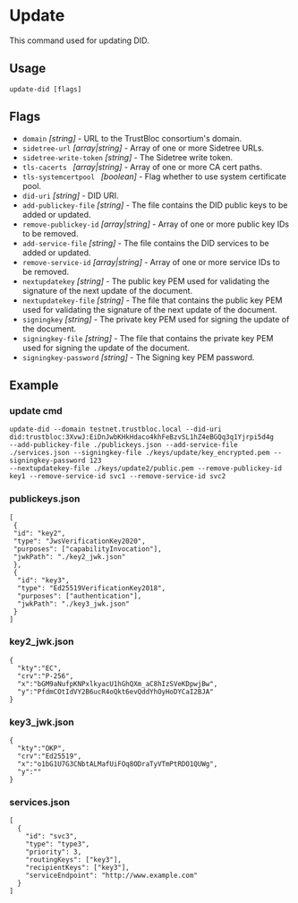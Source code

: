 # Update
This command used for updating DID.

## Usage
```
update-did [flags]
```

## Flags
* `domain` _[string]_ - URL to the TrustBloc consortium's domain.
* `sidetree-url` _[array|string]_ - Array of one or more Sidetree URLs.
* `sidetree-write-token` _[string]_ - The Sidetree write token.
* `tls-cacerts ` _[array|string]_ - Array of one or more CA cert paths.
* `tls-systemcertpool ` _[boolean]_ - Flag whether to use system certificate pool.
* `did-uri` _[string]_ - DID URI.
* `add-publickey-file` _[string]_ - The file contains the DID public keys to be added or updated.
* `remove-publickey-id` _[array|string]_ - Array of one or more public key IDs to be removed.
* `add-service-file` _[string]_ - The file contains the DID services to be added or updated.
* `remove-service-id` _[array|string]_ - Array of one or more service IDs to be removed.
* `nextupdatekey` _[string]_ - The public key PEM used for validating the signature of the next update of the document.
* `nextupdatekey-file` _[string]_ - The file that contains the public key PEM used for validating the signature of the next update of the document.
* `signingkey` _[string]_ - The private key PEM used for signing the update of the document.
* `signingkey-file` _[string]_ -  The file that contains the private key PEM used for signing the update of the document.
* `signingkey-password` _[string]_ -  The Signing key PEM password.

## Example

### update cmd
```
update-did --domain testnet.trustbloc.local --did-uri did:trustbloc:3XvwJ:EiDnJwbKHkHdaco4khFeBzvSL1hZ4eBGQq3q1Yjrpi5d4g  
--add-publickey-file ./publickeys.json --add-service-file ./services.json --signingkey-file ./keys/update/key_encrypted.pem --signingkey-password 123
--nextupdatekey-file ./keys/update2/public.pem --remove-publickey-id key1 --remove-service-id svc1 --remove-service-id svc2
```

### publickeys.json
```
[
 {
 "id": "key2",
 "type": "JwsVerificationKey2020",
 "purposes": ["capabilityInvocation"],
 "jwkPath": "./key2_jwk.json"
 },
 {
  "id": "key3",
  "type": "Ed25519VerificationKey2018",
  "purposes": ["authentication"],
  "jwkPath": "./key3_jwk.json"
 }
]
```

### key2_jwk.json
```
{
  "kty":"EC",
  "crv":"P-256",
  "x":"bGM9aNufpKNPxlkyacU1hGhQXm_aC8hIzSVeKDpwjBw",
  "y":"PfdmCOtIdVY2B6ucR4oQkt6evQddYhOyHoDYCaI2BJA"
}
```

### key3_jwk.json
```
{
  "kty":"OKP",
  "crv":"Ed25519",
  "x":"o1bG1U7G3CNbtALMafUiFOq8ODraTyVTmPtRDO1QUWg",
  "y":""
}
```

### services.json
```
[
  {
    "id": "svc3",
    "type": "type3",
    "priority": 3,
    "routingKeys": ["key3"],
    "recipientKeys": ["key3"],
    "serviceEndpoint": "http://www.example.com"
  }
]
```
